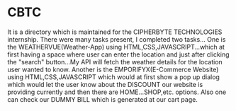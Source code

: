 # CBTC
It is a directory which is maintained for the CIPHERBYTE TECHNOLOGIES internship.
There were many tasks present, I completed two tasks...
One is the WEATHERVUE(Weather-App) using HTML,CSS,JAVASCRIPT...which at first having a space where user can enter the location and just after clicking the "search" button...My API will fetch the weather details for the location user wanted to know.
Another is the EMPORIFYX(E-Commerce Website) using HTML,CSS,JAVASCRIPT which would at first show a pop up dialog which would let the user know about the DISCOUNT our website is providing currently and then there are HOME...SHOP,etc. options. Also one can check our DUMMY BILL which is generated at our cart page.
